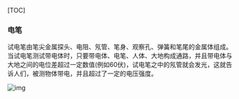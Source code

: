 [TOC]

### 电笔

试电笔由笔尖金属探头、电阻、氖管、笔身、观察孔、弹簧和笔尾的金属体组成。当试电笔测试带电体时，只要带电体、电笔、人体、大地构成通路，并且带电体与大地之间的电位差超过一定数值(例如60伏)，试电笔之中的氖管就会发光，这就告诉人们，被测物体带电，并且超过了一定的电压强度。

![img](.img/equipment/pen.webp)